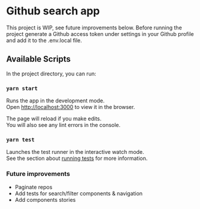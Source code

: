# Github search app

This project is WIP, see future improvements below.
Before running the project generate a Github access token under settings in your Github profile and add it to the .env.local file.

## Available Scripts

In the project directory, you can run:

### `yarn start`

Runs the app in the development mode.\
Open [http://localhost:3000](http://localhost:3000) to view it in the browser.

The page will reload if you make edits.\
You will also see any lint errors in the console.

### `yarn test`

Launches the test runner in the interactive watch mode.\
See the section about [running tests](https://facebook.github.io/create-react-app/docs/running-tests) for more information.


### Future improvements

- Paginate repos
- Add tests for search/filter components & navigation
- Add components stories
